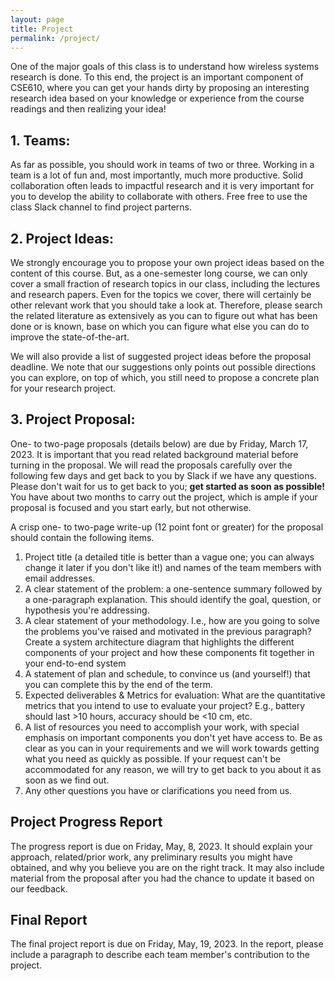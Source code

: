 ```yaml
---
layout: page
title: Project
permalink: /project/
---
```


One of the major goals of this class is to understand how wireless systems research is done. 
To this end, the project is an important component of CSE610, where you can get your hands dirty 
by proposing an interesting research idea based on your knowledge or experience from the course readings
and then realizing your idea! 

## 1. Teams:

As far as possible, you should work in teams of two or three.
Working in a team is a lot of fun and, most importantly, much more productive.
Solid collaboration often leads to impactful research and it is very 
important for you to develop the ability to collaborate with others.
Free free to use the class Slack channel to find project parterns. 

## 2. Project Ideas:
We strongly encourage you to propose your own project ideas based on the content of this course.
But, as a one-semester long course, we can only cover a small fraction of research topics in our class, including the lectures and research papers.
Even for the topics we cover, there will certainly be other relevant work that you should take a look at.
Therefore, please search the related literature as extensively as you can to figure out what has been done or is known,
base on which you can figure what else you can do to improve the state-of-the-art.

We will also provide a list of suggested project ideas before the proposal deadline. 
We note that our suggestions only points out possible directions you can explore,
on top of which, you still need to propose a concrete plan for your research project.


## 3. Project Proposal:
One- to two-page proposals (details below) are due by Friday, March 17, 2023. 
It is important that you read related background material before turning in the proposal.
We will read the proposals carefully over the following few days and get back to you by Slack if we have any questions. 
Please don't wait for us to get back to you; **get started as soon as possible!**
You have about two months to carry out the project, 
which is ample if your proposal is focused and you start early, but not otherwise.

A crisp one- to two-page write-up (12 point font or greater) for the proposal should contain the following items.

<ol>
<li> Project title (a detailed title is better than a vague one; you can always change it later if you don't like it!) and names of the team members with email addresses.
</li>

<li> A clear statement of the problem: a one-sentence summary followed by a one-paragraph explanation. This should identify the goal, question, or hypothesis you're addressing.
</li>

<li> A clear statement of your methodology. I.e., how are you going to solve the problems you've raised and motivated in the previous paragraph? Create a system architecture diagram that highlights the different components of your project and how these components fit together in your end-to-end system
</li>

<li> A statement of plan and schedule, to convince us (and yourself!) that you can complete this by the end of the term.
</li>

<li> Expected deliverables & Metrics for evaluation: What are the quantitative metrics that you intend to use to evaluate your project? E.g., battery should last >10 hours, accuracy should be <10 cm, etc.
</li>

<li> A list of resources you need to accomplish your work, with special emphasis on important components you don't yet have access to. Be as clear as you can in your requirements and we will work towards getting what you need as quickly as possible. If your request can't be accommodated for any reason, we will try to get back to you about it as soon as we find out.
</li>

<li> Any other questions you have or clarifications you need from us. 
</li>
</ol>

## Project Progress Report
The progress report is due on Friday, May, 8, 2023. 
It should explain your approach, related/prior work, any preliminary results you might have obtained, 
and why you believe you are on the right track. 
It may also include material from the proposal after you had the chance to update it based on our feedback.

## Final Report
The final project report is due on Friday, May, 19, 2023.
In the report, please include a paragraph to describe each team member's contribution to the project.

